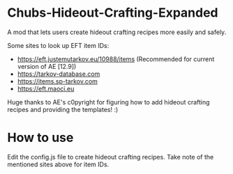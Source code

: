 # Chubs-Hideout-Crafting-Expanded
A mod that lets users create hideout crafting recipes more easily and safely. 

Some sites to look up EFT item IDs:
  * https://eft.justemutarkov.eu/10988/items (Recommended for current version of AE [12.9])
  * https://tarkov-database.com
  * https://items.sp-tarkov.com
  * https://eft.maoci.eu

Huge thanks to AE's c0pyright for figuring how to add hideout crafting recipes and providing the templates! :)

# How to use
Edit the config.js file to create hideout crafting recipes. Take note of the mentioned sites above for item IDs.
